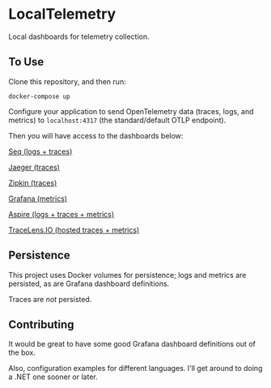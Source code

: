 # LocalTelemetry

Local dashboards for telemetry collection.

## To Use

Clone this repository, and then run:

```
docker-compose up
```

Configure your application to send OpenTelemetry data (traces, logs, and metrics) to `localhost:4317` (the standard/default OTLP endpoint).

Then you will have access to the dashboards below:

[Seq (logs + traces)](http://localhost:8080/)

[Jaeger (traces)](http://localhost:16686/)

[Zipkin (traces)](http://localhost:9411/)

[Grafana (metrics)](http://localhost:3000/)

[Aspire (logs + traces + metrics)](http://localhost:18888/)

[TraceLens.IO (hosted traces + metrics)](https://tracelens.io/)

## Persistence

This project uses Docker volumes for persistence; logs and metrics are persisted, as are Grafana dashboard definitions.

Traces are _not_ persisted.

## Contributing

It would be great to have some good Grafana dashboard definitions out of the box.

Also, configuration examples for different languages. I'll get around to doing a .NET one sooner or later.
